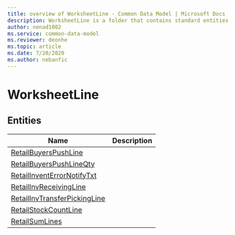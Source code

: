 ```yaml
---
title: overview of WorksheetLine - Common Data Model | Microsoft Docs
description: WorksheetLine is a folder that contains standard entities related to the Common Data Model.
author: nenad1002
ms.service: common-data-model
ms.reviewer: deonhe
ms.topic: article
ms.date: 7/20/2020
ms.author: nebanfic
---
```


# WorksheetLine


## Entities

|Name|Description|
|---|---|
|[RetailBuyersPushLine](RetailBuyersPushLine.md)||
|[RetailBuyersPushLineQty](RetailBuyersPushLineQty.md)||
|[RetailInventErrorNotifyTxt](RetailInventErrorNotifyTxt.md)||
|[RetailInvReceivingLine](RetailInvReceivingLine.md)||
|[RetailInvTransferPickingLine](RetailInvTransferPickingLine.md)||
|[RetailStockCountLine](RetailStockCountLine.md)||
|[RetailSumLines](RetailSumLines.md)||
